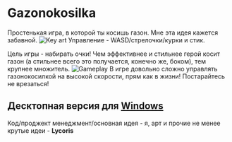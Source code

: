 # Gazonokosilka
Простенькая игра, в которой ты косишь газон. Мне эта идея кажется забавной.
![Key art](https://github.com/alexcreepman/Gazonokosilka/blob/master/Assets/Art/OBLOZhKA%20169.png)
Управление - WASD/стрелочки/курки и стик.

Цель игры - набирать очки! Чем эффективнее и стильнее герой косит газон (а стильнее всего это получается, конечно же, боком), тем крупнее множитель.
![Gameplay](https://sun9-57.userapi.com/c855016/v855016611/246545/04SXZPXuud4.jpg)
В игре довольно сложно управлять газонокосилкой на высокой скорости, прям как в жизни! Постарайтесь не врезаться!

## Десктопная версия для [Windows](https://github.com/alexcreepman/Gazonokosilka/releases/tag/v1.0.0)

Код/проджект менеджмент/основная идея - я, арт и прочие не менее крутые идеи - **Lycoris**
